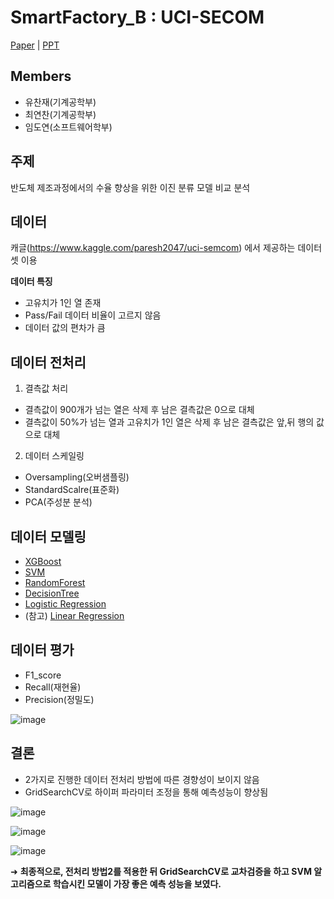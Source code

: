 # SmartFactory_B : UCI-SECOM
[Paper](https://github.com/CUAI-CAU/SmartFactory_B/blob/main/Final%20Report/2021_%EC%BB%A8%ED%8D%BC%EB%9F%B0%EC%8A%A4_%EC%8A%A4%EB%A7%88%ED%8A%B8%ED%8C%A9%ED%86%A0%EB%A6%ACB%ED%8C%80.docx) | [PPT](https://github.com/CUAI-CAU/SmartFactory_B/blob/main/Final%20Report/2021_%EC%BB%A8%ED%8D%BC%EB%9F%B0%EC%8A%A4_%EC%8A%A4%EB%A7%88%ED%8A%B8%ED%8C%A9%ED%86%A0%EB%A6%ACB%ED%8C%80.pptx)
## Members
- 유찬재(기계공학부)
- 최연찬(기계공학부)
- 임도연(소프트웨어학부)

## 주제 
반도체 제조과정에서의 수율 향상을 위한 이진 분류 모델 비교 분석

## 데이터
캐글(https://www.kaggle.com/paresh2047/uci-semcom) 에서 제공하는 데이터셋 이용

**데이터 특징**
- 고유치가 1인 열 존재
- Pass/Fail 데이터 비율이 고르지 않음
- 데이터 값의 편차가 큼

## 데이터 전처리
1. 결측값 처리
- 결측값이 900개가 넘는 열은 삭제 후 남은 결측값은 0으로 대체
- 결측값이 50%가 넘는 열과 고유치가 1인 열은 삭제 후 남은 결측값은 앞,뒤 행의 값으로 대체

2. 데이터 스케일링
- Oversampling(오버샘플링)
- StandardScalre(표준화)
- PCA(주성분 분석)

## 데이터 모델링
- [XGBoost](https://github.com/CUAI-CAU/SmartFactory_B/tree/main/model/XGBoost)
- [SVM](https://github.com/CUAI-CAU/SmartFactory_B/tree/main/model/SVM)
- [RandomForest](https://github.com/CUAI-CAU/SmartFactory_B/tree/main/model/RandomForest)
- [DecisionTree](https://github.com/CUAI-CAU/SmartFactory_B/tree/main/model/DecisionTree)
- [Logistic Regression](https://github.com/CUAI-CAU/SmartFactory_B/tree/main/model/Logistic%20Regression)
- (참고) [Linear Regression](https://github.com/CUAI-CAU/SmartFactory_B/tree/main/model/Linear%20Regression(%EC%B0%B8%EA%B3%A0))

## 데이터 평가
- F1_score
- Recall(재현율)
- Precision(정밀도)

![image](https://user-images.githubusercontent.com/64139953/131429624-e6533840-9dbe-4dbd-b7a0-805ad2721298.png)

## 결론
- 2가지로 진행한 데이터 전처리 방법에 따른 경향성이 보이지 않음
- GridSearchCV로 하이퍼 파라미터 조정을 통해 예측성능이 향상됨

![image](https://user-images.githubusercontent.com/64139953/131440956-aef32755-486c-427b-bda1-5726d3db821b.png)

![image](https://user-images.githubusercontent.com/64139953/131440967-09013489-53e0-47f0-8754-7df7c8600938.png)

![image](https://user-images.githubusercontent.com/64139953/131440980-5ac05c2b-6823-45d1-b030-e3612a655bc0.png)



➜ **최종적으로, 전처리 방법2를 적용한 뒤 GridSearchCV로 교차검증을 하고 SVM 알고리즘으로 학습시킨 모델이 가장 좋은 예측 성능을 보였다.**











